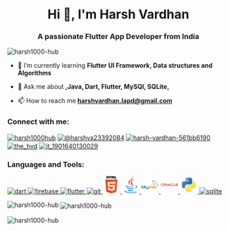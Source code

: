 <h1 align="center">Hi 👋, I'm Harsh Vardhan</h1>
<h3 align="center">A passionate Flutter App Developer from India</h3>

<p align="left"> <img src="https://komarev.com/ghpvc/?username=harsh1000-hub&label=Profile%20views&color=0e75b6&style=flat" alt="harsh1000-hub" /> </p>

- 🌱 I’m currently learning **Flutter UI Framework, Data structures and Algorithms**

- 💬 Ask me about **,Java, Dart, Flutter, MySQl, SQLite,**

- 📫 How to reach me **harshvardhan.lapd@gmail.com**

<h3 align="left">Connect with me:</h3>
<p align="left">
<a href="https://dev.to/harsh1000hub" target="blank"><img align="center" src="https://raw.githubusercontent.com/rahuldkjain/github-profile-readme-generator/master/src/images/icons/Social/devto.svg" alt="harsh1000hub" height="30" width="40" /></a>
<a href="https://twitter.com/@harshva23392084" target="blank"><img align="center" src="https://raw.githubusercontent.com/rahuldkjain/github-profile-readme-generator/master/src/images/icons/Social/twitter.svg" alt="@harshva23392084" height="30" width="40" /></a>
<a href="https://linkedin.com/in/harsh-vardhan-561bb6190" target="blank"><img align="center" src="https://raw.githubusercontent.com/rahuldkjain/github-profile-readme-generator/master/src/images/icons/Social/linked-in-alt.svg" alt="harsh-vardhan-561bb6190" height="30" width="40" /></a>
<a href="https://instagram.com/the_hvd" target="blank"><img align="center" src="https://raw.githubusercontent.com/rahuldkjain/github-profile-readme-generator/master/src/images/icons/Social/instagram.svg" alt="the_hvd" height="30" width="40" /></a>
<a href="https://www.hackerrank.com/it_1901640130029" target="blank"><img align="center" src="https://raw.githubusercontent.com/rahuldkjain/github-profile-readme-generator/master/src/images/icons/Social/hackerrank.svg" alt="it_1901640130029" height="30" width="40" /></a>
</p>

<h3 align="left">Languages and Tools:</h3>
<p align="left"> <a href="https://dart.dev" target="_blank" rel="noreferrer"> <img src="https://www.vectorlogo.zone/logos/dartlang/dartlang-icon.svg" alt="dart" width="40" height="40"/> </a> <a href="https://firebase.google.com/" target="_blank" rel="noreferrer"> <img src="https://www.vectorlogo.zone/logos/firebase/firebase-icon.svg" alt="firebase" width="40" height="40"/> </a> <a href="https://flutter.dev" target="_blank" rel="noreferrer"> <img src="https://www.vectorlogo.zone/logos/flutterio/flutterio-icon.svg" alt="flutter" width="40" height="40"/> </a> <a href="https://git-scm.com/" target="_blank" rel="noreferrer"> <img src="https://www.vectorlogo.zone/logos/git-scm/git-scm-icon.svg" alt="git" width="40" height="40"/> </a> <a href="https://www.w3.org/html/" target="_blank" rel="noreferrer"> <img src="https://raw.githubusercontent.com/devicons/devicon/master/icons/html5/html5-original-wordmark.svg" alt="html5" width="40" height="40"/> </a> <a href="https://www.java.com" target="_blank" rel="noreferrer"> <img src="https://raw.githubusercontent.com/devicons/devicon/master/icons/java/java-original.svg" alt="java" width="40" height="40"/> </a> <a href="https://www.mysql.com/" target="_blank" rel="noreferrer"> <img src="https://raw.githubusercontent.com/devicons/devicon/master/icons/mysql/mysql-original-wordmark.svg" alt="mysql" width="40" height="40"/> </a> <a href="https://www.oracle.com/" target="_blank" rel="noreferrer"> <img src="https://raw.githubusercontent.com/devicons/devicon/master/icons/oracle/oracle-original.svg" alt="oracle" width="40" height="40"/> </a> <a href="https://www.python.org" target="_blank" rel="noreferrer"> <img src="https://raw.githubusercontent.com/devicons/devicon/master/icons/python/python-original.svg" alt="python" width="40" height="40"/> </a> <a href="https://www.sqlite.org/" target="_blank" rel="noreferrer"> <img src="https://www.vectorlogo.zone/logos/sqlite/sqlite-icon.svg" alt="sqlite" width="40" height="40"/> </a> </p>

<p><img align="left" src="https://github-readme-stats.vercel.app/api/top-langs?username=harsh1000-hub&show_icons=true&locale=en&layout=compact" alt="harsh1000-hub" /></p>

<p>&nbsp;<img align="center" src="https://github-readme-stats.vercel.app/api?username=harsh1000-hub&show_icons=true&locale=en" alt="harsh1000-hub" /></p>

<p><img align="center" src="https://github-readme-streak-stats.herokuapp.com/?user=harsh1000-hub&" alt="harsh1000-hub" /></p>
